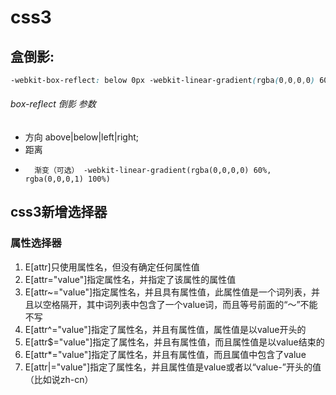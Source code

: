 # css3

## 盒倒影: 

```css
-webkit-box-reflect: below 0px -webkit-linear-gradient(rgba(0,0,0,0) 60%, rgba(0,0,0,1) 100%);
```

###### box-reflect 倒影 参数
*   方向     above|below|left|right;  
* 距离  
* 		渐变（可选） -webkit-linear-gradient(rgba(0,0,0,0) 60%, rgba(0,0,0,1) 100%)  


## css3新增选择器

### 属性选择器
1. E[attr]只使用属性名，但没有确定任何属性值
2. E[attr="value"]指定属性名，并指定了该属性的属性值
3. E[attr~="value"]指定属性名，并且具有属性值，此属性值是一个词列表，并且以空格隔开，其中词列表中包含了一个value词，而且等号前面的“〜”不能不写
4. E[attr^="value"]指定了属性名，并且有属性值，属性值是以value开头的
5. E[attr$="value"]指定了属性名，并且有属性值，而且属性值是以value结束的
6. E[attr*="value"]指定了属性名，并且有属性值，而且属值中包含了value
7. E[attr|="value"]指定了属性名，并且属性值是value或者以“value-”开头的值（比如说zh-cn）
